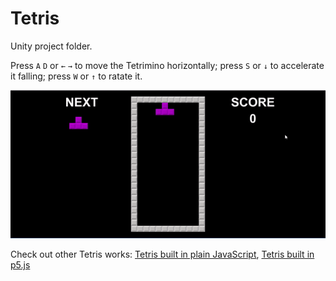 # Tetris

Unity project folder.

Press `A` `D` or `←` `→` to move the Tetrimino horizontally; press `S` or `↓` to accelerate it falling; press `W` or `↑` to ratate it.

![image](https://github.com/Shuo-Niu/Tetris/blob/master/demo.gif)

Check out other Tetris works: [Tetris built in plain JavaScript](https://github.com/Shuo-Niu/Tetris_Plain_JS), [Tetris built in p5.js](https://github.com/Shuo-Niu/Tetris_p5js)
